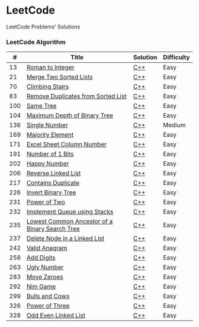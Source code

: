 # LeetCode

LeetCode Problems' Solutions

### LeetCode Algorithm

| #   | Title                                                                                                                           | Solution                                                                   | Difficulty |
|-----|---------------------------------------------------------------------------------------------------------------------------------|----------------------------------------------------------------------------|------------|
| 13  | [Roman to Integer](https://leetcode.com/problems/roman-to-integer/)                                                             | [C++](./algorithms/cpp/romanToInteger/solution.h)                          | Easy       |
| 21  | [Merge Two Sorted Lists](https://leetcode.com/problems/merge-two-sorted-lists/)                                                 | [C++](./algorithms/cpp/mergeTwoSortedLists/solution.h)                     | Easy       |
| 70  | [Climbing Stairs](https://leetcode.com/problems/climbing-stairs/)                                                               | [C++](./algorithms/cpp/climbingStairs/solution.h)                          | Easy       |
| 83  | [Remove Duplicates from Sorted List](https://leetcode.com/problems/remove-duplicates-from-sorted-list/)                         | [C++](./algorithms/cpp/removeDuplicatesFromSortedList/solution.h)          | Easy       |
| 100 | [Same Tree](https://leetcode.com/problems/same-tree/)                                                                           | [C++](./algorithms/cpp/sameTree/solution.h)                                | Easy       |
| 104 | [Maximum Depth of Binary Tree](https://leetcode.com/problems/maximum-depth-of-binary-tree/)                                     | [C++](./algorithms/cpp/maximumDepthOfBinaryTree/solution.h)                | Easy       |
| 136 | [Single Number](https://leetcode.com/problems/single-number/)                                                                   | [C++](./algorithms/cpp/singleNumber/solution.h)                            | Medium     |
| 169 | [Majority Element](https://leetcode.com/problems/majority-element/)                                                             | [C++](./algorithms/cpp/majorityElement/solution.h)                         | Easy       |
| 171 | [Excel Sheet Column Number](https://leetcode.com/problems/excel-sheet-column-number/)                                           | [C++](./algorithms/cpp/excelSheetColumnNumber/solution.h)                  | Easy       |
| 191 | [Number of 1 Bits](https://leetcode.com/problems/number-of-1-bits/)                                                             | [C++](./algorithms/cpp/numberOf1Bits/solution.h)                           | Easy       |
| 202 | [Happy Number](https://leetcode.com/problems/happy-number/)                                                                     | [C++](./algorithms/cpp/happyNumber/solution.h)                             | Easy       |
| 206 | [Reverse Linked List](https://leetcode.com/problems/reverse-linked-list/)                                                       | [C++](./algorithms/cpp/reverseLinkedList/solution.h)                       | Easy       |
| 217 | [Contains Duplicate](https://leetcode.com/problems/contains-duplicate/)                                                         | [C++](./algorithms/cpp/containsDuplicate/solution.h)                       | Easy       |
| 226 | [Invert Binary Tree](https://leetcode.com/problems/invert-binary-tree/)                                                         | [C++](./algorithms/cpp/invertBinaryTree/solution.h)                        | Easy       |
| 231 | [Power of Two](https://leetcode.com/problems/power-of-two/)                                                                     | [C++](./algorithms/cpp/powerOfTwo/solution2.h)                             | Easy       |
| 232 | [Implement Queue using Stacks](https://leetcode.com/problems/implement-queue-using-stacks/)                                     | [C++](./algorithms/cpp/implementQueueUsingStacks/solution.h)               | Easy       |
| 235 | [Lowest Common Ancestor of a Binary Search Tree](https://leetcode.com/problems/lowest-common-ancestor-of-a-binary-search-tree/) | [C++](./algorithms/cpp/lowestCommonAncestorOfABinarySearchTree/solution.h) | Easy       |
| 237 | [Delete Node in a Linked List](https://leetcode.com/problems/delete-node-in-a-linked-list/)                                     | [C++](./algorithms/cpp/deleteNodeInALinkedList/solution.h)                 | Easy       |
| 242 | [Valid Anagram](https://leetcode.com/problems/valid-anagram/)                                                                   | [C++](./algorithms/cpp/validAnagram/solution.h)                            | Easy       |
| 258 | [Add Digits](https://leetcode.com/problems/add-digits/)                                                                         | [C++](./algorithms/cpp/addDigits/solution.h)                               | Easy       |
| 263 | [Ugly Number](https://leetcode.com/problems/ugly-number/)                                                                       | [C++](./algorithms/cpp/uglyNumber/solution.h)                              | Easy       |
| 283 | [Move Zeroes](https://leetcode.com/problems/move-zeroes/)                                                                       | [C++](./algorithms/cpp/moveZeroes/solution.h)                              | Easy       |
| 292 | [Nim Game](https://leetcode.com/problems/nim-game/)                                                                             | [C++](./algorithms/cpp/nimGame/solution.h)                                 | Easy       |
| 299 | [Bulls and Cows](https://leetcode.com/problems/bulls-and-cows/)                                                                 | [C++](./algorithms/cpp/bullsAndCows/solution.h)                            | Easy       |
| 326 | [Power of Three](https://leetcode.com/problems/power-of-three/)                                                                 | [C++](./algorithms/cpp/powerOfThree/solution2.h)                           | Easy       |
| 328 | [Odd Even Linked List](https://leetcode.com/problems/odd-even-linked-list/)                                                     | [C++](./algorithms/cpp/oddEvenLinkedList/solution.h)                       | Easy       |
